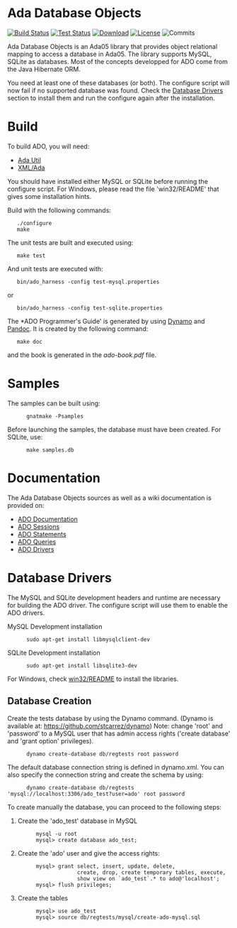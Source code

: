 # Ada Database Objects

[![Build Status](https://img.shields.io/jenkins/s/http/jenkins.vacs.fr/Ada-ADO.svg)](http://jenkins.vacs.fr/job/Ada-ADO/)
[![Test Status](https://img.shields.io/jenkins/t/http/jenkins.vacs.fr/Ada-ADO.svg)](http://jenkins.vacs.fr/job/Ada-ADO/)
[![Download](https://img.shields.io/badge/download-1.1.0-brightgreen.svg)](http://download.vacs.fr/ada-ado/ada-ado-1.1.0.tar.gz)
[![License](http://img.shields.io/badge/license-APACHE2-blue.svg)](LICENSE)
![Commits](https://img.shields.io/github/commits-since/stcarrez/ada-ado/1.1.0.svg)

Ada Database Objects is an Ada05 library that provides
object relational mapping to access a database in Ada05.
The library supports MySQL, SQLite as databases.
Most of the concepts developped for ADO come from the Java Hibernate ORM.

You need at least one of these databases (or both).  The configure script will now
fail if no supported database was found.  Check the [Database Drivers](#database-drivers)
section to install them and run the configure again after the installation.

# Build

To build ADO, you will need:

* [Ada Util](https://github.com/stcarrez/ada-util)
* [XML/Ada](http://libre.adacore.com/libre/tools/xmlada/)

You should have installed either MySQL or SQLite before
running the configure script.  For Windows, please read
the file 'win32/README' that gives some installation hints.

Build with the following commands:
```
   ./configure
   make
```
The unit tests are built and executed using:
```
   make test
```
And unit tests are executed with:
```
   bin/ado_harness -config test-mysql.properties
```
or
```
   bin/ado_harness -config test-sqlite.properties
```

The *ADO Programmer's Guide' is generated by using [Dynamo](https://github.com/stcarrez/dynamo)
and [Pandoc](https://pandoc.org).  It is created by the following command:
```
   make doc
```

and the book is generated in the *ado-book.pdf* file.

# Samples

The samples can be built using:
```
      gnatmake -Psamples
```   

Before launching the samples, the database must have been created.
For SQLite, use:
```
      make samples.db
```

# Documentation

The Ada Database Objects sources as well as a wiki documentation is provided on:

  * [ADO Documentation](https://github.com/stcarrez/ada-ado/wiki)
  * [ADO Sessions](https://github.com/stcarrez/ada-ado/wiki/ADO_Sessions)
  * [ADO Statements](https://github.com/stcarrez/ada-ado/wiki/ADO_Statements)
  * [ADO Queries](https://github.com/stcarrez/ada-ado/wiki/ADO_Queries)
  * [ADO Drivers](https://github.com/stcarrez/ada-ado/wiki/ADO_Drivers)


# Database Drivers

The MySQL and SQLite development headers and runtime are necessary for building
the ADO driver.  The configure script will use them to enable the ADO drivers.

MySQL Development installation
```
      sudo apt-get install libmysqlclient-dev
```

SQLite Development installation
```
      sudo apt-get install libsqlite3-dev
```
For Windows, check [win32/README](win32/README.md) to install the libraries.


## Database Creation

Create the tests database by using the Dynamo command.
(Dynamo is available at: https://github.com/stcarrez/dynamo)
Note: change 'root' and 'password' to a MySQL user that has admin access rights
('create database' and 'grant option' privileges).
```
      dynamo create-database db/regtests root password
```
The default database connection string is defined in dynamo.xml.
You can also specify the connection string and create the schema by using:
```
      dynamo create-database db/regtests 'mysql://localhost:3306/ado_test?user=ado' root password
```
To create manually the database, you can proceed to the following steps:

1. Create the 'ado_test' database in MySQL
```
         mysql -u root
         mysql> create database ado_test;
```
2. Create the 'ado' user and give the access rights:
```
         mysql> grant select, insert, update, delete,
                      create, drop, create temporary tables, execute,
                      show view on `ado_test`.* to ado@'localhost';
         mysql> flush privileges;
```
3. Create the tables
```
         mysql> use ado_test
         mysql> source db/regtests/mysql/create-ado-mysql.sql
```

